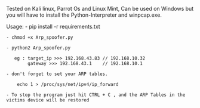 Tested on Kali linux, Parrot Os and Linux Mint, Can be used on Windows but you will have to install the Python-Interpreter and winpcap.exe.

Usage:
    - pip install -r requirements.txt
    
    - chmod +x Arp_spoofer.py
    
    - python2 Arp_spoofer.py
    
       eg : target_ip >>> 192.168.43.83 // 192.168.10.32
            gateway >>> 192.168.43.1    // 192.168.10.1
            
    - don't forget to set your ARP tables.
    
        echo 1 > /proc/sys/net/ipv4/ip_forward
            
    - To stop the program just hit CTRL + C , and the ARP Tables in the victims device will be restored
